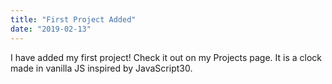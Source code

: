 ```yaml
---
title: "First Project Added" 
date: "2019-02-13"
---
```

I have added my first project! Check it out on my Projects page. It is a clock made in vanilla JS inspired by JavaScript30.